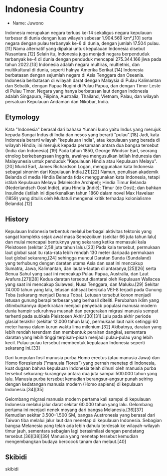 # Indonesia Country

- Name: Juwono

Indonesia merupakan negara terluas ke-14 sekaligus negara kepulauan terbesar di dunia dengan luas wilayah sebesar 1.904.569 km²,[10] serta negara dengan pulau terbanyak ke-6 di dunia, dengan jumlah 17.504 pulau.[11] Nama alternatif yang dipakai untuk kepulauan Indonesia disebut Nusantara.[12] Selain itu, Indonesia juga menjadi negara berpenduduk terbanyak ke-4 di dunia dengan penduduk mencapai 275.344.166 jiwa pada tahun 2022.[13] Indonesia adalah negara multiras, multietnis, dan multikultural di dunia, seperti halnya Amerika Serikat.[14] Indonesia berbatasan dengan sejumlah negara di Asia Tenggara dan Oseania. Indonesia berbatasan di wilayah darat dengan Malaysia di Pulau Kalimantan dan Sebatik, dengan Papua Nugini di Pulau Papua, dan dengan Timor Leste di Pulau Timor. Negara yang hanya berbatasan laut dengan Indonesia adalah Singapura, Filipina, Australia, Thailand, Vietnam, Palau, dan wilayah persatuan Kepulauan Andaman dan Nikobar, India.

## Etymology
Kata "Indonesia" berasal dari bahasa Yunani kuno yaitu Indus yang merujuk kepada Sungai Indus di India dan nesos yang berarti "pulau".[18] Jadi, kata Indonesia berarti wilayah "kepulauan India", atau kepulauan yang berada di wilayah Hindia; ini merujuk kepada persamaan antara dua bangsa tersebut (India dan Indonesia).[19] Pada tahun 1850, George Windsor Earl, seorang etnolog berkebangsaan Inggris, awalnya mengusulkan istilah Indunesia dan Malayunesia untuk penduduk "Kepulauan Hindia atau Kepulauan Melayu".[20] Murid Earl, James Richardson Logan, menggunakan kata Indonesia sebagai sinonim dari Kepulauan India.[21][22] Namun, penulisan akademik Belanda di media Hindia Belanda tidak menggunakan kata Indonesia, tetapi istilah Kepulauan Melayu (Maleische Archipel); Hindia Timur Belanda (Nederlandsch Oost Indië), atau Hindia (Indië); Timur (de Oost); dan bahkan Insulinde (istilah ini diperkenalkan tahun 1860 dalam novel Max Havelaar (1859) yang ditulis oleh Multatuli mengenai kritik terhadap kolonialisme Belanda).[12]
## History

Kepulauan Indonesia terbentuk melalui berbagai aktivitas tektonis yang sangat kompleks sejak awal masa Senozoikum (sekitar 66 juta tahun lalu) dan mulai mencapai bentuknya yang sekarang ketika memasuki kala Pleistosen (sekitar 2,58 juta tahun lalu).[23] Pada kala tersebut, permukaan laut global saat itu rata-rata lebih rendah 130 meter daripada permukaan laut global sekarang,[24] sehingga muncul Daratan Sunda (Sundaland) yang terhubung dengan daratan utama Asia dan saat ini mencakup Sumatra, Jawa, Kalimantan, dan lautan-lautan di antaranya,[25][26] serta Benua Sahul yang saat ini mencakup Pulau Papua, Australia, dan Laut Arafura.[27][28] Kedua daratan tersebut diantarai oleh Kepulauan Wallacea yang saat ini mencakup Sulawesi, Nusa Tenggara, dan Maluku.[29] Sekitar 74.000 tahun yang lalu, letusan dahsyat berskala VEI-8 terjadi pada Gunung Toba (sekarang menjadi Danau Toba). Letusan tersebut konon menjadi letusan gunung berapi terbesar yang berhasil diteliti. Perubahan iklim yang ditimbulkannya diperkirakan menjadi penyebab populasi manusia modern dunia hampir seluruhnya musnah dan pergerakan migrasi manusia sempat terhenti pada subkala Pleistosen Akhir.[30][31] Lalu pada akhir periode glasial terakhir (sekitar 12.000 tahun lalu), permukaan laut naik setinggi 60 meter hanya dalam kurun waktu lima milenium.[32] Akibatnya, daratan yang lebih rendah terendam dan membentuk perairan dangkal, sementara daratan yang lebih tinggi terpisah-pisah menjadi pulau-pulau yang lebih kecil. Pulau-pulau tersebut membentuk kepulauan Indonesia seperti sekarang ini.[33]

Dari kumpulan fosil manusia purba Homo erectus (atau manusia Jawa) dan Homo floresiensis ("manusia Flores") yang pernah menetap di Indonesia, kuat dugaan bahwa kepulauan Indonesia telah dihuni oleh manusia purba tersebut sekurang-kurangnya antara dua juta sampai 500.000 tahun yang lalu. Manusia purba tersebut kemudian berangsur-angsur punah seiring dengan kedatangan manusia modern (Homo sapiens) di kepulauan Indonesia.[34][35]

Gelombang migrasi manusia modern pertama kali sampai di kepulauan Indonesia melalui jalur darat sekitar 60.000 tahun yang lalu. Gelombang pertama ini menjadi nenek moyang dari bangsa Melanesia.[36][37] Kemudian sekitar 3.500–1.500 SM, bangsa Austronesia yang berasal dari Taiwan tiba melalui jalur laut dan menetap di kepulauan Indonesia. Sebagian bangsa Melanesia yang telah ada lebih dahulu terdesak ke wilayah-wilayah timur jauh, sementara sebagian lagi berasimilasi dengan pendatang tersebut.[36][38][39] Manusia yang menetap tersebut kemudian mengembangkan budaya bercocok tanam dan melaut.[40]

## Skibidi
skibidi
